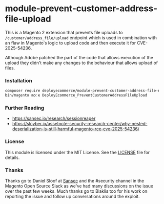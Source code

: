 # module-prevent-customer-address-file-upload

This is a Magento 2 extension that prevents file uploads to 
`/customer/address_file/upload` endpoint which is used in combination with an 
flaw in Magento's logic to upload code and then execute it for CVE-2025-54236.

Although Adobe patched the part of the code that allows execution of the upload
they didn't make any changes to the behaviour that allows upload of files.

### Installation
```bash
composer require deployecommerce/module-prevent-customer-address-file-upload
bin/magento mo:e DeployEcommerce_PreventCustomerAddressFileUpload
```

### Further Reading
- https://sansec.io/research/sessionreaper
- https://slcyber.io/assetnote-security-research-center/why-nested-deserialization-is-still-harmful-magento-rce-cve-2025-54236/

### License
This module is licensed under the MIT License. See the [LICENSE](LICENSE.md) file for details.


### Thanks
Thanks go to Daniel Sloof at [Sansec](https://sansec.io) and the #security 
channel in the Magento Open Source Slack as we've had many discussions on the 
issue over the past few weeks. Much thanks go to Blaklis too for his work on
reporting the issue and follow up conversations around the exploit.